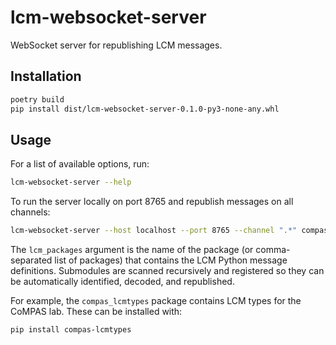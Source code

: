 # lcm-websocket-server

WebSocket server for republishing LCM messages.

## Installation

```bash
poetry build
pip install dist/lcm-websocket-server-0.1.0-py3-none-any.whl
```

## Usage

For a list of available options, run:
```bash
lcm-websocket-server --help
```

To run the server locally on port 8765 and republish messages on all channels:
```bash
lcm-websocket-server --host localhost --port 8765 --channel ".*" compas_lcmtypes
```

The `lcm_packages` argument is the name of the package (or comma-separated list of packages) that contains the LCM Python message definitions. Submodules are scanned recursively and registered so they can be automatically identified, decoded, and republished. 

For example, the `compas_lcmtypes` package contains LCM types for the CoMPAS lab. These can be installed with:
```bash
pip install compas-lcmtypes
```
